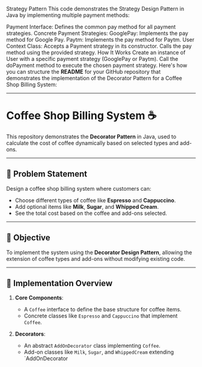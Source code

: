Strategy Pattern
This code demonstrates the Strategy Design Pattern in Java by implementing multiple payment methods:

Payment Interface: Defines the common pay method for all payment strategies.
Concrete Payment Strategies:
GooglePay: Implements the pay method for Google Pay.
Paytm: Implements the pay method for Paytm.
User Context Class:
Accepts a Payment strategy in its constructor.
Calls the pay method using the provided strategy.
How It Works
Create an instance of User with a specific payment strategy (GooglePay or Paytm).
Call the doPayment method to execute the chosen payment strategy.
Here's how you can structure the **README** for your GitHub repository that demonstrates the implementation of the Decorator Pattern for a Coffee Shop Billing System:

---

# Coffee Shop Billing System ☕

This repository demonstrates the **Decorator Pattern** in Java, used to calculate the cost of coffee dynamically based on selected types and add-ons.

---

## 📝 Problem Statement

Design a coffee shop billing system where customers can:
- Choose different types of coffee like **Espresso** and **Cappuccino**.
- Add optional items like **Milk**, **Sugar**, and **Whipped Cream**.
- See the total cost based on the coffee and add-ons selected.

---

## 🎯 Objective

To implement the system using the **Decorator Design Pattern**, allowing the extension of coffee types and add-ons without modifying existing code.

---

## 🔨 Implementation Overview

1. **Core Components**:
   - A `Coffee` interface to define the base structure for coffee items.
   - Concrete classes like `Espresso` and `Cappuccino` that implement `Coffee`.

2. **Decorators**:
   - An abstract `AddOnDecorator` class implementing `Coffee`.
   - Add-on classes like `Milk`, `Sugar`, and `WhippedCream` extending `AddOnDecorator
